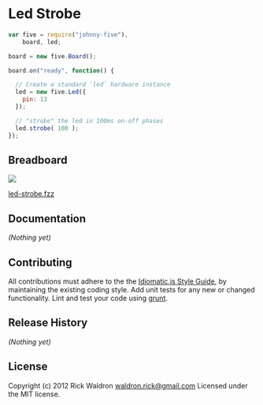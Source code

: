 # Led Strobe

```javascript
var five = require("johnny-five"),
    board, led;

board = new five.Board();

board.on("ready", function() {

  // Create a standard `led` hardware instance
  led = new five.Led({
    pin: 13
  });

  // "strobe" the led in 100ms on-off phases
  led.strobe( 100 );
});

```

## Breadboard

<img src="https://raw.github.com/rwldrn/johnny-five/master/docs/breadboard/led-strobe.png">

[led-strobe.fzz](https://github.com/rwldrn/johnny-five/blob/master/docs/breadboard/led-strobe.fzz)


## Documentation

_(Nothing yet)_









## Contributing
All contributions must adhere to the the [Idiomatic.js Style Guide](https://github.com/rwldrn/idiomatic.js),
by maintaining the existing coding style. Add unit tests for any new or changed functionality. Lint and test your code using [grunt](https://github.com/cowboy/grunt).

## Release History
_(Nothing yet)_

## License
Copyright (c) 2012 Rick Waldron <waldron.rick@gmail.com>
Licensed under the MIT license.
